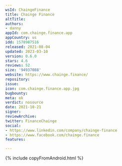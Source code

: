 ```yaml
---
wsId: ChaingeFinance
title: Chainge Finance
altTitle: 
authors:
- danny
appId: com.chainge.finance.app
appCountry: us
idd: 1578987516
released: 2021-08-04
updated: 2023-03-10
version: 0.6.0
stars: 4.6
reviews: 52
size: '94937088'
website: https://www.chainge.finance/
repository: 
issue: 
icon: com.chainge.finance.app.jpg
bugbounty: 
meta: ok
verdict: nosource
date: 2021-10-21
signer: 
reviewArchive: 
twitter: FinanceChainge
social:
- https://www.linkedin.com/company/chainge-finance
- https://www.facebook.com/chainge.finance
features: 

---
```


{% include copyFromAndroid.html %}
